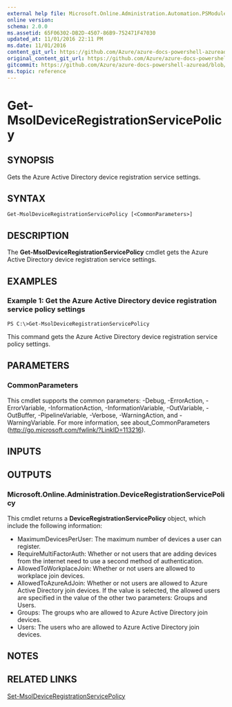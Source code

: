 ```yaml
---
external help file: Microsoft.Online.Administration.Automation.PSModule.dll-Help.xml
online version:
schema: 2.0.0
ms.assetid: 65F06302-DB2D-4507-86B9-752471F47030
updated_at: 11/01/2016 22:11 PM
ms.date: 11/01/2016
content_git_url: https://github.com/Azure/azure-docs-powershell-azuread/blob/rodejo5-10/Azure%20AD%20Cmdlets/MSOnline/v1/Get-MsolDeviceRegistrationServicePolicy.md
original_content_git_url: https://github.com/Azure/azure-docs-powershell-azuread/blob/rodejo5-10/Azure%20AD%20Cmdlets/MSOnline/v1/Get-MsolDeviceRegistrationServicePolicy.md
gitcommit: https://github.com/Azure/azure-docs-powershell-azuread/blob/6600f52fb9e8494968164be77a39809bf8320873
ms.topic: reference
---
```


# Get-MsolDeviceRegistrationServicePolicy

## SYNOPSIS
Gets the Azure Active Directory device registration service settings.

## SYNTAX

```
Get-MsolDeviceRegistrationServicePolicy [<CommonParameters>]
```

## DESCRIPTION
The **Get-MsolDeviceRegistrationServicePolicy** cmdlet gets the Azure Active Directory device registration service settings.

## EXAMPLES

### Example 1: Get the Azure Active Directory device registration service policy settings
```
PS C:\>Get-MsolDeviceRegistrationServicePolicy
```

This command gets the Azure Active Directory device registration service policy settings.

## PARAMETERS

### CommonParameters
This cmdlet supports the common parameters: -Debug, -ErrorAction, -ErrorVariable, -InformationAction, -InformationVariable, -OutVariable, -OutBuffer, -PipelineVariable, -Verbose, -WarningAction, and -WarningVariable. For more information, see about_CommonParameters (http://go.microsoft.com/fwlink/?LinkID=113216).

## INPUTS

## OUTPUTS

### Microsoft.Online.Administration.DeviceRegistrationServicePolicy
This cmdlet returns a **DeviceRegistrationServicePolicy** object, which include the following information: 

- MaximumDevicesPerUser: The maximum number of devices a user can register. 
- RequireMultiFactorAuth: Whether or not users that are adding devices from the internet need to use a second method of authentication. 
- AllowedToWorkplaceJoin: Whether or not users are allowed to workplace join devices. 
- AllowedToAzureAdJoin: Whether or not users are allowed to Azure Active Directory join devices.
If the value is selected, the allowed users are specified in the value of the other two parameters: Groups and Users. 
- Groups: The groups who are allowed to Azure Active Directory join devices. 
- Users: The users who are allowed to Azure Active Directory join devices.

## NOTES

## RELATED LINKS

[Set-MsolDeviceRegistrationServicePolicy](./Set-MsolDeviceRegistrationServicePolicy.md)


